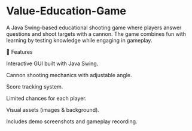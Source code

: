 # Value-Education-Game

A Java Swing-based educational shooting game where players answer questions and shoot targets with a cannon. The game combines fun with learning by testing knowledge while engaging in gameplay.

📌 Features

Interactive GUI built with Java Swing.

Cannon shooting mechanics with adjustable angle.

Score tracking system.

Limited chances for each player.

Visual assets (images & background).

Includes demo screenshots and gameplay recording.

